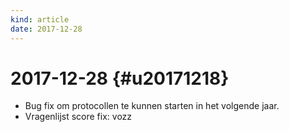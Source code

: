 ```yaml
---
kind: article
date: 2017-12-28
---
```


# 2017-12-28 {#u20171218}

* Bug fix om protocollen te kunnen starten in het volgende jaar.
* Vragenlijst score fix: vozz

